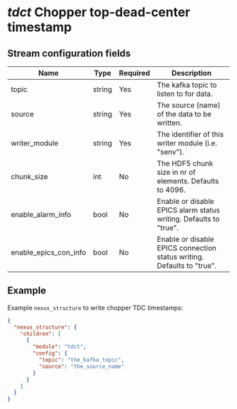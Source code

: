 # *tdct* Chopper top-dead-center timestamp

## Stream configuration fields

|Name|Type|Required|Description|
---|---|---|---|
topic|string|Yes|The kafka topic to listen to for data.|
source|string|Yes|The source (name) of the data to be written.|
writer_module|string|Yes|The identifier of this writer module (i.e. "senv").|
chunk_size|int|No|The HDF5 chunk size in nr of elements. Defaults to 4096.|
enable_alarm_info|bool|No|Enable or disable EPICS alarm status writing. Defaults to "true".|
enable_epics_con_info|bool|No|Enable or disable EPICS connection status writing. Defaults to "true".|

## Example

Example `nexus_structure` to write chopper TDC timestamps:

```json
{
  "nexus_structure": {
    "children": [
      {
        "module": "tdct",
        "config": {
          "topic": "the_kafka_topic",
          "source": "the_source_name"
        }
      }
    ]
  }
}
```

